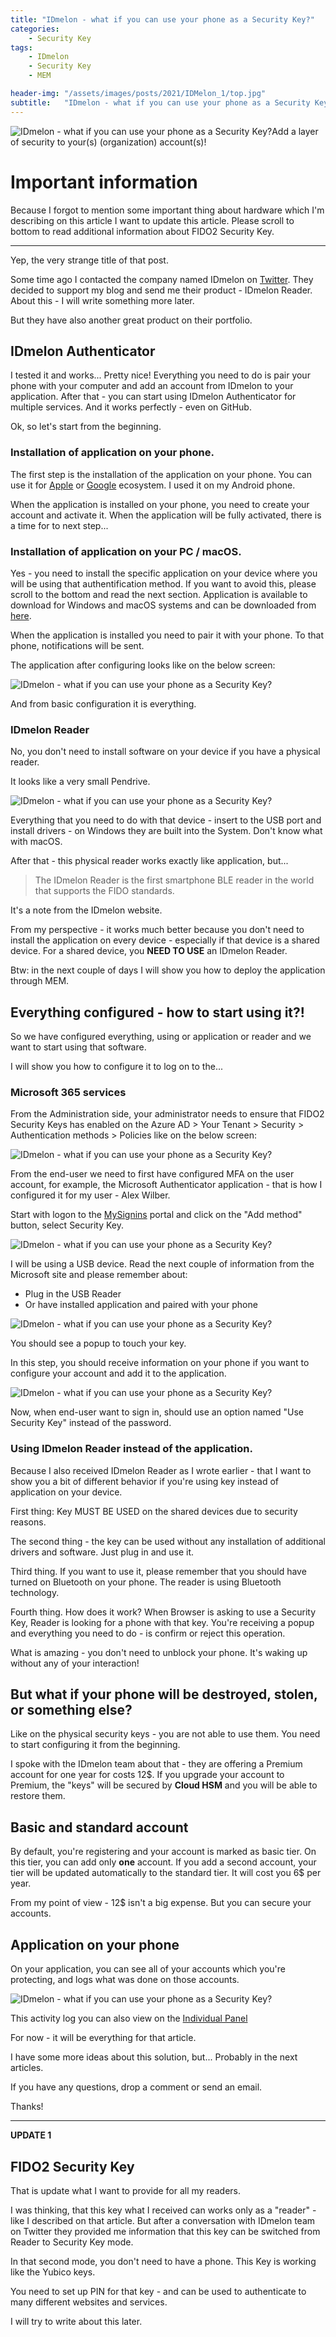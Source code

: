 ```yaml
---
title: "IDmelon - what if you can use your phone as a Security Key?"
categories:
    - Security Key
tags:
    - IDmelon
    - Security Key
    - MEM

header-img: "/assets/images/posts/2021/IDMelon_1/top.jpg"
subtitle:   "IDmelon - what if you can use your phone as a Security Key?"
---
```

![IDmelon - what if you can use your phone as a Security Key?](/assets/images/posts/2021/IDMelon_1/top.jpg)Add a layer of security to your(s) (organization) account(s)!

# Important information

Because I forgot to mention some important thing about hardware which I'm describing on this article I want to update this article. Please scroll to bottom to read additional information about FIDO2 Security Key.

----

Yep, the very strange title of that post.

Some time ago I contacted the company named IDmelon on [Twitter](https://twitter.com/IDmelonTech). They decided to support my blog and send me their product - IDmelon Reader. About this - I will write something more later.

But they have also another great product on their portfolio.

## IDmelon Authenticator

I tested it and works... Pretty nice! Everything you need to do is pair your phone with your computer and add an account from IDmelon to your application. After that - you can start using IDmelon Authenticator for multiple services. And it works perfectly - even on GitHub.

Ok, so let's start from the beginning.

### Installation of application on your phone.

The first step is the installation of the application on your phone. You can use it for [Apple](https://apps.apple.com/ca/app/idmelon/id1511376376) or [Google](https://play.google.com/store/apps/details?id=com.vancosys.authenticator.business&hl=en_CA&gl=US) ecosystem. I used it on my Android phone.

When the application is installed on your phone, you need to create your account and activate it. When the application will be fully activated, there is a time for to next step...

### Installation of application on your PC / macOS.

Yes - you need to install the specific application on your device where you will be using that authentification method. If you want to avoid this, please scroll to the bottom and read the next section. Application is available to download for Windows and macOS systems and can be downloaded from [here](https://www.idmelon.com/downloads/#pairing-tools).

When the application is installed you need to pair it with your phone. To that phone, notifications will be sent.

The application after configuring looks like on the below screen:

![IDmelon - what if you can use your phone as a Security Key?](/assets/images/posts/2021/IDMelon_1/01.png)

And from basic configuration it is everything.

### IDmelon Reader

No, you don't need to install software on your device if you have a physical reader.

It looks like a very small Pendrive.

![IDmelon - what if you can use your phone as a Security Key?](/assets/images/posts/2021/IDMelon_1/Reader.jpg)

Everything that you need to do with that device - insert to the USB port and install drivers - on Windows they are built into the System. Don't know what with macOS.

After that - this physical reader works exactly like application, but...

> The IDmelon Reader is the first smartphone BLE reader in the world that supports the FIDO standards.  

It's a note from the IDmelon website.

From my perspective - it works much better because you don't need to install the application on every device - especially if that device is a shared device. For a shared device, you **NEED TO USE** an IDmelon Reader.

Btw: in the next couple of days I will show you how to deploy the application through MEM.

## Everything configured - how to start using it?!

So we have configured everything, using or application or reader and we want to start using that software.

I will show you how to configure it to log on to the...

### Microsoft 365 services

From the Administration side, your administrator needs to ensure that FIDO2 Security Keys has enabled on the Azure AD > Your Tenant > Security > Authentication methods > Policies like on the below screen:

![IDmelon - what if you can use your phone as a Security Key?](/assets/images/posts/2021/IDMelon_1/02.png)

From the end-user we need to first have configured MFA on the user account, for example, the Microsoft Authenticator application - that is how I configured it for my user - Alex Wilber.

Start with logon to the [MySignins](https://mysignins.microsoft.com/security-info) portal and click on the "Add method" button, select Security Key.

![IDmelon - what if you can use your phone as a Security Key?](/assets/images/posts/2021/IDMelon_1/03.png)

I will be using a USB device. Read the next couple of information from the Microsoft site and please remember about:

* Plug in the USB Reader
* Or have installed application and paired with your phone

![IDmelon - what if you can use your phone as a Security Key?](/assets/images/posts/2021/IDMelon_1/04.png)

You should see a popup to touch your key.

In this step, you should receive information on your phone if you want to configure your account and add it to the application.

![IDmelon - what if you can use your phone as a Security Key?](/assets/images/posts/2021/IDMelon_1/05.png)

Now, when end-user want to sign in, should use an option named "Use Security Key" instead of the password.

### Using IDmelon Reader instead of the application.

Because I also received IDmelon Reader as I wrote earlier - that I want to show you a bit of different behavior if you're using key instead of application on your device.

First thing: Key MUST BE USED on the shared devices due to security reasons.

The second thing - the key can be used without any installation of additional drivers and software. Just plug in and use it.

Third thing. If you want to use it, please remember that you should have turned on Bluetooth on your phone. The reader is using Bluetooth technology.

Fourth thing. How does it work? When Browser is asking to use a Security Key, Reader is looking for a phone with that key. You're receiving a popup and everything you need to do - is confirm or reject this operation.

What is amazing - you don't need to unblock your phone. It's waking up without any of your interaction!

## But what if your phone will be destroyed, stolen, or something else?

Like on the physical security keys - you are not able to use them. You need to start configuring it from the beginning.

I spoke with the IDmelon team about that -  they are offering a Premium account for one year for costs 12$. If you upgrade your account to Premium, the "keys" will be secured by **Cloud HSM** and you will be able to restore them.

## Basic and standard account

By default, you're registering and your account is marked as basic tier. On this tier, you can add only **one** account. If you add a second account, your tier will be updated automatically to the standard tier. It will cost you 6$ per year.

From my point of view - 12$ isn't a big expense. But you can secure your accounts.

## Application on your phone

On your application, you can see all of your accounts which you're protecting, and logs what was done on those accounts.

![IDmelon - what if you can use your phone as a Security Key?](/assets/images/posts/2021/IDMelon_1/06.png)

This activity log you can also view on the [Individual Panel](https://panel.idmelon.com/#/individual/ActivityLogs)

For now - it will be everything for that article.

I have some more ideas about this solution, but... Probably in the next articles.

If you have any questions, drop a comment or send an email.

Thanks!

----

**UPDATE 1**

## FIDO2 Security Key

That is update what I want to provide for all my readers.

I was thinking, that this key what I received can works only as a "reader" - like I described on that article. But after a conversation with IDmelon team on Twitter they provided me information that this key can be switched from Reader to Security Key mode.

In that second mode, you don't need to have a phone. This Key is working like the Yubico keys.

You need to set up PIN for that key - and can be used to authenticate to many different websites and services.

I will try to write about this later.
